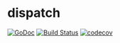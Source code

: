 # dispatch

[![GoDoc](https://godoc.org/github.com/i2bskn/dispatch?status.svg)](https://godoc.org/github.com/i2bskn/dispatch)
[![Build Status](https://travis-ci.org/i2bskn/dispatch.svg?branch=master)](https://travis-ci.org/i2bskn/dispatch)
[![codecov](https://codecov.io/gh/i2bskn/dispatch/branch/master/graph/badge.svg)](https://codecov.io/gh/i2bskn/dispatch)